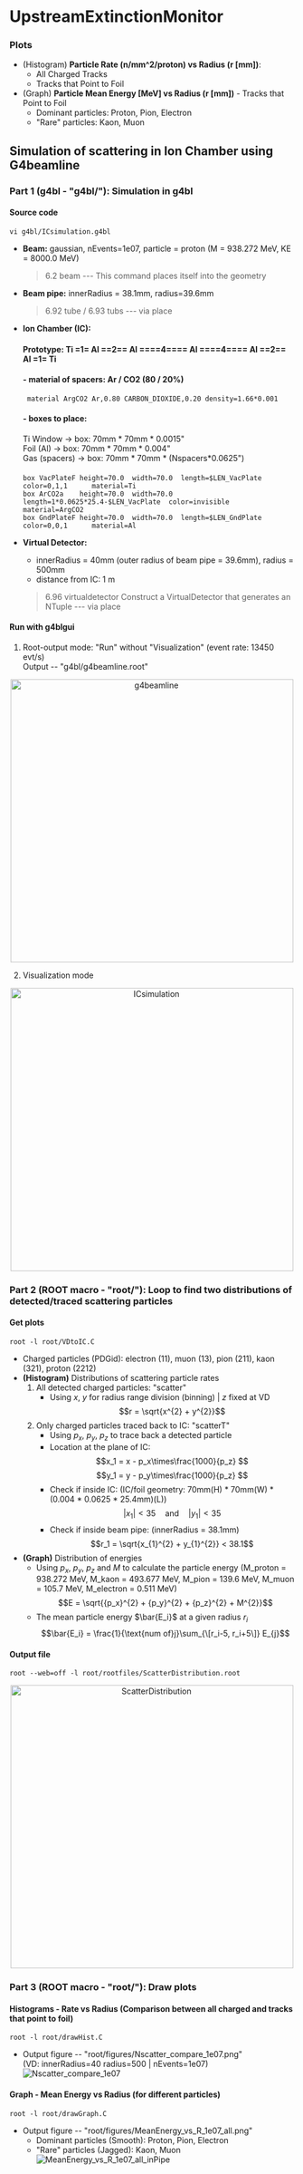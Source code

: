# UpstreamExtinctionMonitor

### Plots
- (Histogram) **Particle Rate (n/mm^2/proton) vs Radius (r \[mm\])**:
  - All Charged Tracks
  - Tracks that Point to Foil
- (Graph) **Particle Mean Energy \[MeV\] vs Radius (r \[mm\])** - Tracks that Point to Foil
  - Dominant particles: Proton, Pion, Electron
  - "Rare" particles: Kaon, Muon

## Simulation of scattering in Ion Chamber using G4beamline

### Part 1 (g4bl - "g4bl/"): Simulation in g4bl
#### Source code
    vi g4bl/ICsimulation.g4bl
- **Beam:** gaussian, nEvents=1e07, particle = proton (M = 938.272 MeV, KE = 8000.0 MeV)
  > 6.2 beam --- This command places itself into the geometry
- **Beam pipe:** innerRadius = 38.1mm, radius=39.6mm
  > 6.92 tube / 6.93 tubs --- via place

- **Ion Chamber (IC):**
  #### Prototype:  Ti  =1=  Al  ==2==  Al  ====4====  Al  ====4====  Al  ==2==  Al  =1= Ti
  #### - material of spacers: Ar / CO2 (80 / 20%)
       material ArgCO2 Ar,0.80 CARBON_DIOXIDE,0.20 density=1.66*0.001
  #### - boxes to place:
  Ti Window -> box: 70mm * 70mm * 0.0015"\
  Foil (Al) -> box: 70mm * 70mm * 0.004"\
  Gas (spacers) -> box: 70mm * 70mm * (Nspacers*0.0625")
  ####
      box VacPlateF height=70.0  width=70.0  length=$LEN_VacPlate                color=0,1,1      material=Ti
      box ArCO2a    height=70.0  width=70.0  length=1*0.0625*25.4-$LEN_VacPlate  color=invisible  material=ArgCO2
      box GndPlateF height=70.0  width=70.0  length=$LEN_GndPlate                color=0,0,1      material=Al

- **Virtual Detector:**
  - innerRadius = 40mm (outer radius of beam pipe = 39.6mm), radius = 500mm
  - distance from IC: 1 m
  > 6.96 virtualdetector Construct a VirtualDetector that generates an NTuple --- via place
  
#### Run with g4blgui 
1. Root-output mode: "Run" without "Visualization" 
  (event rate: 13450 evt/s)\
  Output -- "g4bl/g4beamline.root"
<p align="center">
  <img width="500" alt="g4beamline" src="https://github.com/JingluWang/UpstreamExtinctionMonitor/assets/107279970/b7ce30c2-a917-4578-8044-1280f909e102">
</p>

2. Visualization mode
<p align="center">
  <img width="500" alt="ICsimulation" src="https://github.com/JingluWang/G4beamline/assets/107279970/2e058818-4c25-451b-bb87-bcdc267e2241">
</p>


### Part 2 (ROOT macro - "root/"): Loop to find two distributions of detected/traced scattering particles 
#### Get plots
    root -l root/VDtoIC.C
- Charged particles (PDGid): electron (11), muon (13), pion (211), kaon (321), proton (2212)
- **(Histogram)** Distributions of scattering particle rates
  1. All detected charged particles: "scatter"
     - Using $x$, $y$ for radius range division (binning) | $z$ fixed at VD\
       $$r = \sqrt{x^{2} + y^{2}}$$
  2. Only charged particles traced back to IC: "scatterT"
     - Using $p_x$, $p_y$, $p_z$ to trace back a detected particle
     - Location at the plane of IC:\
       $$x_1 = x - p_x\times\frac{1000}{p_z} $$
       $$y_1 = y - p_y\times\frac{1000}{p_z} $$
     - Check if inside IC: (IC/foil geometry: 70mm(H) * 70mm(W) * (0.004 * 0.0625 * 25.4mm)(L))
       $$|x_1| < 35 \quad\text{and}\quad |y_1| < 35$$
     - Check if inside beam pipe: (innerRadius = 38.1mm)
       $$r_1 = \sqrt{x_{1}^{2} + y_{1}^{2}} < 38.1$$
- **(Graph)** Distribution of energies
  - Using $p_x$, $p_y$, $p_z$ and $M$ to calculate the particle energy (M_proton = 938.272 MeV, M_kaon = 493.677 MeV, M_pion = 139.6 MeV, M_muon = 105.7 MeV, M_electron = 0.511 MeV)
    $$E = \sqrt{{p_x}^{2} + {p_y}^{2} + {p_z}^{2} + M^{2}}$$
  - The mean particle energy $\bar{E_i}$ at a given radius $r_i$
    $$\bar{E_i} = \frac{1}{\text{num of}j}\sum_{\[r_i-5, r_i+5\]} E_{j}$$

#### Output file
    root --web=off -l root/rootfiles/ScatterDistribution.root
<p align="center">
  <img width="500" alt="ScatterDistribution" src="https://github.com/JingluWang/UpstreamExtinctionMonitor/assets/107279970/d00ca585-f4cf-4455-8037-5afe937d55fd">
</p>

### Part 3 (ROOT macro - "root/"): Draw plots
#### Histograms - Rate vs Radius (Comparison between all charged and tracks that point to foil)
    root -l root/drawHist.C
- Output figure -- "root/figures/Nscatter_compare_1e07.png"\
  (VD: innerRadius=40 radius=500 | nEvents=1e07)
![Nscatter_compare_1e07](https://github.com/Mu2e/UpstreamExtinctionMonitor/assets/107279970/931dbc9a-bb3c-42d3-961c-ec1ab8e7afa0)

#### Graph - Mean Energy vs Radius (for different particles)
    root -l root/drawGraph.C
- Output figure -- "root/figures/MeanEnergy_vs_R_1e07_all.png"
  - Dominant particles (Smooth): Proton, Pion, Electron
  - "Rare" particles (Jagged): Kaon, Muon
![MeanEnergy_vs_R_1e07_all_inPipe](https://github.com/JingluWang/UpstreamExtinctionMonitor/assets/107279970/48409ea2-3f33-4e6e-b552-ec0f771c41ec)

